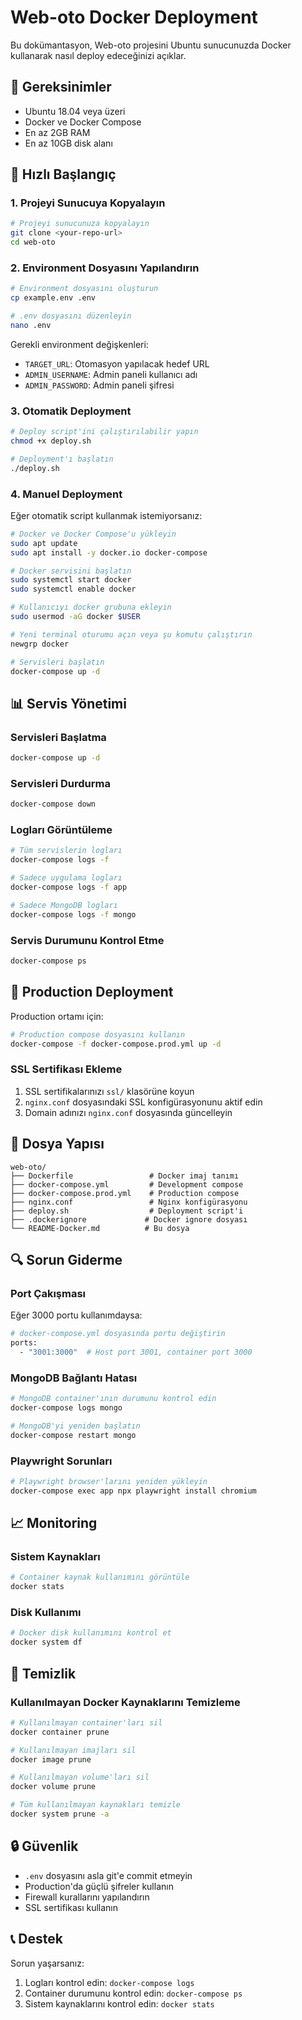 # Web-oto Docker Deployment

Bu dokümantasyon, Web-oto projesini Ubuntu sunucunuzda Docker kullanarak nasıl deploy edeceğinizi açıklar.

## 🐳 Gereksinimler

- Ubuntu 18.04 veya üzeri
- Docker ve Docker Compose
- En az 2GB RAM
- En az 10GB disk alanı

## 🚀 Hızlı Başlangıç

### 1. Projeyi Sunucuya Kopyalayın

```bash
# Projeyi sunucunuza kopyalayın
git clone <your-repo-url>
cd web-oto
```

### 2. Environment Dosyasını Yapılandırın

```bash
# Environment dosyasını oluşturun
cp example.env .env

# .env dosyasını düzenleyin
nano .env
```

Gerekli environment değişkenleri:
- `TARGET_URL`: Otomasyon yapılacak hedef URL
- `ADMIN_USERNAME`: Admin paneli kullanıcı adı
- `ADMIN_PASSWORD`: Admin paneli şifresi

### 3. Otomatik Deployment

```bash
# Deploy script'ini çalıştırılabilir yapın
chmod +x deploy.sh

# Deployment'ı başlatın
./deploy.sh
```

### 4. Manuel Deployment

Eğer otomatik script kullanmak istemiyorsanız:

```bash
# Docker ve Docker Compose'u yükleyin
sudo apt update
sudo apt install -y docker.io docker-compose

# Docker servisini başlatın
sudo systemctl start docker
sudo systemctl enable docker

# Kullanıcıyı docker grubuna ekleyin
sudo usermod -aG docker $USER

# Yeni terminal oturumu açın veya şu komutu çalıştırın
newgrp docker

# Servisleri başlatın
docker-compose up -d
```

## 📊 Servis Yönetimi

### Servisleri Başlatma
```bash
docker-compose up -d
```

### Servisleri Durdurma
```bash
docker-compose down
```

### Logları Görüntüleme
```bash
# Tüm servislerin logları
docker-compose logs -f

# Sadece uygulama logları
docker-compose logs -f app

# Sadece MongoDB logları
docker-compose logs -f mongo
```

### Servis Durumunu Kontrol Etme
```bash
docker-compose ps
```

## 🔧 Production Deployment

Production ortamı için:

```bash
# Production compose dosyasını kullanın
docker-compose -f docker-compose.prod.yml up -d
```

### SSL Sertifikası Ekleme

1. SSL sertifikalarınızı `ssl/` klasörüne koyun
2. `nginx.conf` dosyasındaki SSL konfigürasyonunu aktif edin
3. Domain adınızı `nginx.conf` dosyasında güncelleyin

## 📁 Dosya Yapısı

```
web-oto/
├── Dockerfile                 # Docker imaj tanımı
├── docker-compose.yml         # Development compose
├── docker-compose.prod.yml    # Production compose
├── nginx.conf                 # Nginx konfigürasyonu
├── deploy.sh                  # Deployment script'i
├── .dockerignore             # Docker ignore dosyası
└── README-Docker.md          # Bu dosya
```

## 🔍 Sorun Giderme

### Port Çakışması
Eğer 3000 portu kullanımdaysa:
```bash
# docker-compose.yml dosyasında portu değiştirin
ports:
  - "3001:3000"  # Host port 3001, container port 3000
```

### MongoDB Bağlantı Hatası
```bash
# MongoDB container'ının durumunu kontrol edin
docker-compose logs mongo

# MongoDB'yi yeniden başlatın
docker-compose restart mongo
```

### Playwright Sorunları
```bash
# Playwright browser'larını yeniden yükleyin
docker-compose exec app npx playwright install chromium
```

## 📈 Monitoring

### Sistem Kaynakları
```bash
# Container kaynak kullanımını görüntüle
docker stats
```

### Disk Kullanımı
```bash
# Docker disk kullanımını kontrol et
docker system df
```

## 🧹 Temizlik

### Kullanılmayan Docker Kaynaklarını Temizleme
```bash
# Kullanılmayan container'ları sil
docker container prune

# Kullanılmayan imajları sil
docker image prune

# Kullanılmayan volume'ları sil
docker volume prune

# Tüm kullanılmayan kaynakları temizle
docker system prune -a
```

## 🔒 Güvenlik

- `.env` dosyasını asla git'e commit etmeyin
- Production'da güçlü şifreler kullanın
- Firewall kurallarını yapılandırın
- SSL sertifikası kullanın

## 📞 Destek

Sorun yaşarsanız:
1. Logları kontrol edin: `docker-compose logs`
2. Container durumunu kontrol edin: `docker-compose ps`
3. Sistem kaynaklarını kontrol edin: `docker stats` 